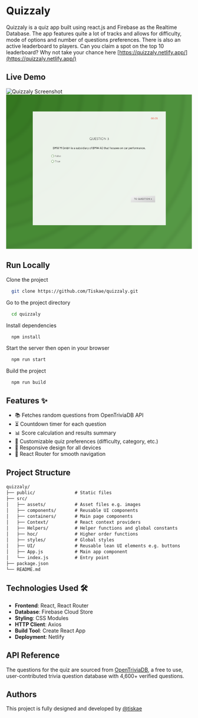 # Quizzaly

Quizzaly is a quiz app built using react.js and Firebase as the Realtime Database. The app features quite a lot of tracks and allows for difficulty, mode of options and number of questions preferences. There is also an active leaderboard to players. Can you claim a spot on the top 10 leaderboard? Why not take your chance here [https://quizzaly.netlify.app/](https://quizzaly.netlify.app/)

## Live Demo

![Quizzaly Screenshot](https://tiskae.netlify.app/src/img/quizzaly.png)
![Quizzaly Screenshot](./src/assets/images/demo.png)

## Run Locally

Clone the project

```bash
  git clone https://github.com/Tiskae/quizzaly.git
```

Go to the project directory

```bash
  cd quizzaly
```

Install dependencies

```bash
  npm install
```

Start the server then open in your browser

```bash
  npm run start
```

Build the project

```
  npm run build
```

## Features ✨

- 📚 Fetches random questions from OpenTriviaDB API
- ⏳ Countdown timer for each question
- 📊 Score calculation and results summary
- 🔧 Customizable quiz preferences (difficulty, category, etc.)
- 📱 Responsive design for all devices
- 🔄 React Router for smooth navigation

## Project Structure

```
quizzaly/
├── public/               # Static files
├── src/
│   ├── assets/           # Asset files e.g. images
│   ├── components/       # Reusable UI components
│   ├── containers/       # Main page components
│   ├── Context/          # React context providers
│   ├── Helpers/          # Helper functions and global constants
│   ├── hoc/              # Higher order functions
│   ├── styles/           # Global styles
│   ├── UI/               # Reusable lean UI elements e.g. buttons
│   ├── App.js            # Main app component
│   └── index.js          # Entry point
├── package.json
└── README.md
```

## Technologies Used 🛠️

- **Frontend**: React, React Router
- **Database**: Firebase Cloud Store
- **Styling**: CSS Modules
- **HTTP Client**: Axios
- **Build Tool**: Create React App
- **Deployment**: Netlify

## API Reference

The questions for the quiz are sourced from [OpenTriviaDB](https://opentdb.com/), a free to use, user-contributed trivia question database with 4,600+ verified questions.

## Authors

This project is fully designed and developed by [@tiskae](https://www.github.com/tiskae)
